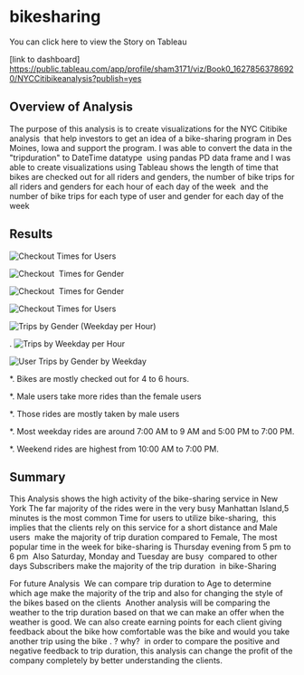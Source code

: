 # bikesharing





You can click here to view the Story on Tableau



[link to dashboard] https://public.tableau.com/app/profile/sham3171/viz/Book0_16278563786920/NYCCitibikeanalysis?publish=yes




## Overview of Analysis
The purpose of this analysis is to create visualizations for the NYC Citibike analysis  that help investors to get an idea of a bike-sharing program in Des Moines, Iowa
and support the program. I was able to convert the data in the "tripduration" to DateTime datatype  using pandas PD data frame and I was able to create visualizations using Tableau shows the length of time that bikes are checked out for all riders and genders, the number of bike trips for all riders and genders for each hour of each day of the week  and the number of bike trips for each type of user and gender for each day of the week

## Results

![Checkout Times for Users](https://user-images.githubusercontent.com/82621077/127787181-ee0ed5d7-c10b-4d51-a00d-5892ad204290.png)



![Checkout  Times for Gender](https://user-images.githubusercontent.com/82621077/127787207-d07e1b2a-2794-43cd-b5b7-8456b9ef2e0b.png)

![Checkout  Times for Gender](https://user-images.githubusercontent.com/82621077/127787215-3a858cfb-049c-4afc-8419-fefcc54ce3db.png)



![Checkout Times for Users](https://user-images.githubusercontent.com/82621077/127787216-d2bf7d42-8d81-4013-bc9d-2fdc556530bb.png)


![Trips by Gender (Weekday per Hour)](https://user-images.githubusercontent.com/82621077/127787218-8963a4f3-7b52-4624-82e9-a4ff58cc198f.png)

.
![Trips by Weekday per Hour](https://user-images.githubusercontent.com/82621077/127787220-00ccb5df-c453-4cd4-a0d3-d39572268675.png)


![User Trips by Gender by Weekday](https://user-images.githubusercontent.com/82621077/127787223-9c685427-e94e-4d9b-babe-536edbdb002a.png)

*.  Bikes are mostly checked out for 4 to 6 hours.


*.  Male users take  more rides than the female users


*.  Those rides are mostly taken by male users


*.  Most weekday rides are around 7:00 AM to 9 AM and 5:00 PM to 7:00 PM.


*.  Weekend rides are highest from 10:00 AM to 7:00 PM.

## Summary
This Analysis shows the high activity of the bike-sharing service in New York The far majority of the rides were in the very busy Manhattan Island,5 minutes is the most common Time for users to utilize bike-sharing,  this implies that the clients rely on this service for a short distance and Male users  make the majority of trip duration compared to Female,
The most popular time in the week for bike-sharing is Thursday evening from 5 pm to 6 pm  Also Saturday, Monday and Tuesday are busy  compared to other days
Subscribers make the majority of the trip duration  in bike-Sharing 

For future Analysis 
We can compare trip duration to Age to determine which age make the majority of the trip and also for changing the style of the bikes based on the clients 
Another analysis will be comparing the weather to the trip duration based on that we can make an offer when the weather is good.
We can also create earning points for each client giving feedback about the bike how comfortable was the bike and would you take another trip using the bike . ? why? 
in order to compare the positive and negative feedback to trip duration, this analysis can change the profit of the company completely by better understanding the clients.
